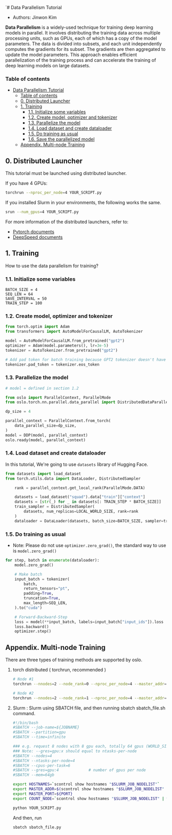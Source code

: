 `# Data Parallelism Tutorial
- Authors: Jinwon Kim


**Data Parallelism** 
is a widely-used technique for training deep learning models in parallel. It involves distributing the training data across multiple processing units, such as GPUs, each of which has a copy of the model parameters. The data is divided into subsets, and each unit independently computes the gradients for its subset. The gradients are then aggregated to update the model parameters. This approach enables efficient parallelization of the training process and can accelerate the training of deep learning models on large datasets.

### Table of contents  
- [Data Parallelism Tutorial](#)
    - [Table of contents](#table-of-contents)
  - [0. Distributed Launcher](#0-distributed-launcher)
  - [1. Training](#1-training)
    - [1.1. Initialize some variables](#21-initialize-some-variables)
    - [1.2. Create model, optimizer and tokenizer](#22-create-model-optimizer-and-tokenizer)
    - [1.3. Parallelize the model](#23-parallelize-the-model)
    - [1.4. Load dataset and create dataloader](#24-load-dataset-and-create-dataloader)
    - [1.5. Do training as usual](#25-do-training-as-usual)
    - [1.6. Save the parallelized model](#26-save-the-parallelized-model)
  - [Appendix. Multi-node Training](#appendix-multi-node-training)

## 0. Distributed Launcher

This tutorial must be launched using distributed launcher.

If you have 4 GPUs:

```bash
torchrun --nproc_per_node=4 YOUR_SCRIPT.py
```

If you installed Slurm in your environments, the following works the same.

```bash
srun --num_gpus=4 YOUR_SCRIPT.py
```

For more information of the distributed launchers, refer to:

- [Pytorch documents](https://pytorch.org/docs/stable/distributed.html)
- [DeepSpeed documents](https://www.deepspeed.ai/getting-started/#launching-deepspeed-training)


## 1. Training

How to use the data parallelism for training?

### 1.1. Initialize some variables

```
BATCH_SIZE = 4
SEQ_LEN = 64
SAVE_INTERVAL = 50
TRAIN_STEP = 100
```

### 1.2. Create model, optimizer and tokenizer

```python
from torch.optim import Adam
from transformers import AutoModelForCausalLM, AutoTokenizer

model = AutoModelForCausalLM.from_pretrained("gpt2")
optimizer = Adam(model.parameters(), lr=3e-5)
tokenizer = AutoTokenizer.from_pretrained("gpt2")

# Add pad token for batch training because GPT2 tokenizer doesn't have pad token.
tokenizer.pad_token = tokenizer.eos_token
```

### 1.3. Parallelize the model

```python
# model = defined in section 1.2

from oslo import ParallelContext, ParallelMode
from oslo.torch.nn.parallel.data_parallel import DistributedDataParallel as DDP

dp_size = 4

parallel_context = ParallelContext.from_torch(
    data_parallel_size=dp_size,
)
model = DDP(model, parallel_context)
oslo.ready(model, parallel_context)
```

### 1.4. Load dataset and create dataloader

In this tutorial, We're going to use `datasets` library of Hugging Face.

``` python
from datasets import load_dataset
from torch.utils.data import DataLoader, DistributedSampler

    rank = parallel_context.get_local_rank(ParallelMode.DATA)

    datasets = load_dataset("squad").data["train"]["context"]
    datasets = [str(_) for _ in datasets[: TRAIN_STEP * BATCH_SIZE]]
    train_sampler = DistributedSampler(
        datasets, num_replicas=LOCAL_WORLD_SIZE, rank=rank
    )
    dataloader = DataLoader(datasets, batch_size=BATCH_SIZE, sampler=train_sampler)
```

### 1.5. Do training as usual
- Note: Please do not use `optimizer.zero_grad()`, the standard way to use is `model.zero_grad()`
```python
for step, batch in enumerate(dataloader):
    model.zero_grad()

    # Make batch
    input_batch = tokenizer(
        batch,
        return_tensors="pt",
        padding=True,
        truncation=True,
        max_length=SEQ_LEN,
    ).to("cuda")

    # Forward-Backward-Step
    loss = model(**input_batch, labels=input_batch["input_ids"]).loss
    loss.backward()
    optimizer.step()
```

## Appendix. Multi-node Training

There are three types of training methods are supported by oslo.

1. torch distributed ( torchrun, recommended )
    
    ```bash
    # Node #1
    torchrun --nnodes=2 --node_rank=0 --nproc_per_node=4 --master_addr=${YOUR_NODE_ADDRESS} --master_port=${PORT} YOUR_SCRIPT.py
    
    # Node #2
    torchrun --nnodes=2 --node_rank=1 --nproc_per_node=4 --master_addr=${YOUR_NODE_ADDRESS} --master_port=${PORT} YOUR_SCRIPT.py
    ```
    
2. Slurm : Slurm using SBATCH file, and then running sbatch sbatch_file.sh command.
    
    ```bash
    #!/bin/bash
    #SBATCH --job-name=${JOBNAME}
    #SBATCH --partition=gpu
    #SBATCH --time=infinite
    
    ### e.g. request 8 nodes with 8 gpu each, totally 64 gpus (WORLD_SIZE==64)
    ### Note: --gres=gpu:x should equal to ntasks-per-node
    #SBATCH --nodes=4
    #SBATCH --ntasks-per-node=4
    #SBATCH --cpus-per-task=6
    #SBATCH --gres=gpu:4             # number of gpus per node
    #SBATCH --mem=64gb
    
    export HOSTNAMES=`scontrol show hostnames "$SLURM_JOB_NODELIST"`
    export MASTER_ADDR=$(scontrol show hostnames "$SLURM_JOB_NODELIST" | head -n 1)
    export MASTER_PORT=${PORT}
    export COUNT_NODE=`scontrol show hostnames "$SLURM_JOB_NODELIST" | wc -l`
    
    python YOUR_SCRIPT.py
    ```
    
    And then, run
    
    ```bash
    sbatch sbatch_file.py
    ```
